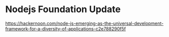 # Nodejs Foundation Update

https://hackernoon.com/node-js-emerging-as-the-universal-development-framework-for-a-diversity-of-applications-c2e788290f5f

